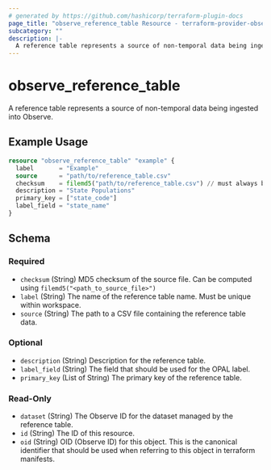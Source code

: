 ```yaml
---
# generated by https://github.com/hashicorp/terraform-plugin-docs
page_title: "observe_reference_table Resource - terraform-provider-observe"
subcategory: ""
description: |-
  A reference table represents a source of non-temporal data being ingested into Observe.
---
```

# observe_reference_table

A reference table represents a source of non-temporal data being ingested into Observe.
## Example Usage
```terraform
resource "observe_reference_table" "example" {
  label       = "Example"
  source      = "path/to/reference_table.csv"
  checksum    = filemd5("path/to/reference_table.csv") // must always be filemd5(source)
  description = "State Populations"
  primary_key = ["state_code"]
  label_field = "state_name"
}
```
<!-- schema generated by tfplugindocs -->
## Schema

### Required

- `checksum` (String) MD5 checksum of the source file. Can be computed using `filemd5("<path_to_source_file>")`
- `label` (String) The name of the reference table name. Must be unique within workspace.
- `source` (String) The path to a CSV file containing the reference table data.

### Optional

- `description` (String) Description for the reference table.
- `label_field` (String) The field that should be used for the OPAL label.
- `primary_key` (List of String) The primary key of the reference table.

### Read-Only

- `dataset` (String) The Observe ID for the dataset managed by the reference table.
- `id` (String) The ID of this resource.
- `oid` (String) OID (Observe ID) for this object. This is the canonical identifier that
should be used when referring to this object in terraform manifests.


